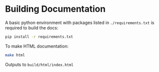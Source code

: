 # Building Documentation

A basic python environment with packages listed in `./requirements.txt` is
required to build the docs:

```bash
pip install -r requirements.txt
```

To make HTML documentation:

```bash
make html
```

Outputs to `build/html/index.html`
